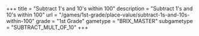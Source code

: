 +++
title = "Subtract 1's and 10's within 100"
description = "Subtract 1's and 10's within 100"
url = "/games/1st-grade/place-value/subtract-1s-and-10s-within-100"
grade = "1st Grade"
gametype = "BRIX_MASTER"
subgametype = "SUBTRACT_MULT_OF_10"
+++